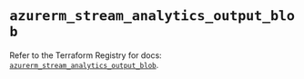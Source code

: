 # `azurerm_stream_analytics_output_blob`

Refer to the Terraform Registry for docs: [`azurerm_stream_analytics_output_blob`](https://registry.terraform.io/providers/hashicorp/azurerm/4.21.0/docs/resources/stream_analytics_output_blob).
